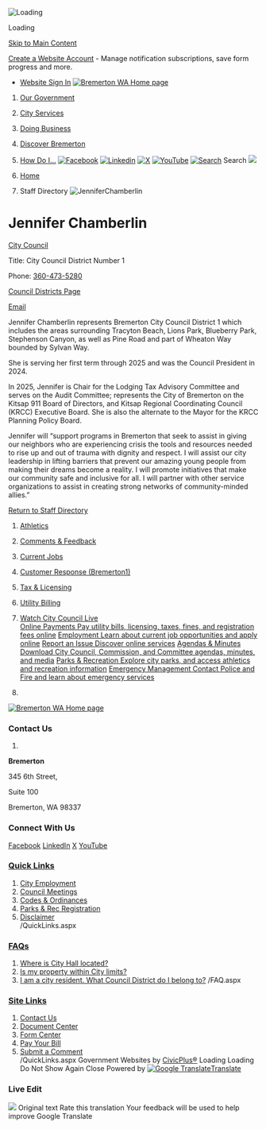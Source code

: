   ![Loading](images/2a3ad46f2f790863b73ef991aba601c15b6f083310885b015953b3e6765dff8f.gif) 

Loading

  [Skip to Main Content](https://bremertonwa.gov/Directory.aspx?EID=193#contentarea)  

 [Create a Website Account](https://bremertonwa.gov/MyAccount/ProfileCreate)  - Manage notification subscriptions, save form progress and more.    

 *  [Website Sign In](https://bremertonwa.gov/MyAccount) 
  [![Bremerton WA Home page](images/cda023234cd59f29f617768c11ec24deb65bb88780ce6030d5aadd3ac2f2c9b8)](https://bremertonwa.gov/Directory.aspx?EID=193)  

 1.  [Our Government](https://bremertonwa.gov/27/Our-Government) 
 1.  [City Services](https://bremertonwa.gov/101/City-Services) 
 1.  [Doing Business](https://bremertonwa.gov/35/Doing-Business) 
 1.  [Discover Bremerton](https://bremertonwa.gov/31/Discover-Bremerton) 
 1.  [How Do I...](https://bremertonwa.gov/9/How-Do-I) 
  [![Facebook](images/fdcec1bbc1bda46399ae254264b3e786bb8401ee29b5219a616e37e40ff69e72)](https://bremertonwa.gov/facebook)   [![Linkedin](images/1ecc76d762fbcdfb8d8a3b3dcc057a9b368190d1944b07c9cf4751056724e68a)](https://bremertonwa.gov/linkedin)   [![X](images/6596aee7cecced1b3e944c38aedb64c5c5d514540345403e229f15c8154aa1b9)](https://bremertonwa.gov/x)   [![YouTube](images/ab4edca1a4b92aab82b8dd7b9a628b0b675189e1a121842fdd5d4b00da279ac3)](https://bremertonwa.gov/youtube)   [![Search](images/7ce5c4a3b448d56bf780e6210b28d8a48ab77e86704ee218ee1531c1bc99c03a)](https://bremertonwa.gov/Search/Results) Search  ![](images/95c694a065af6a4daa5325d93b61e200f7f0eee12fc9e1886991f430ffc93010)  

 1.  [Home](https://bremertonwa.gov/Directory.aspx?EID=193) 
 1. Staff Directory
  ![JenniferChamberlin](images/83cd8570bc82516f24faab1d5ad82b690cc85364a75c5ffdf121a4d210c26b46)  

# Jennifer Chamberlin

   [City Council](https://bremertonwa.gov/Directory.aspx?DID=38) 

Title: City Council District Number 1

Phone: [360-473-5280]() 

 [Council Districts Page](https://bremertonwa.gov/635/Council-Districts) 

 [Email](mailto:City.Council@ci.bremerton.wa.us)  

Jennifer Chamberlin represents Bremerton City Council District 1 which includes the areas surrounding Tracyton Beach, Lions Park, Blueberry Park, Stephenson Canyon, as well as Pine Road and part of Wheaton Way bounded by Sylvan Way.     

She is serving her first term through 2025 and was the Council President in 2024.

In 2025, Jennifer is Chair for the Lodging Tax Advisory Committee and serves on the Audit Committee; represents the City of Bremerton on the Kitsap 911 Board of Directors, and Kitsap Regional Coordinating Council (KRCC) Executive Board. She is also the alternate to the Mayor for the KRCC Planning Policy Board.  

Jennifer will “support programs in Bremerton that seek to assist in giving our neighbors who are experiencing crisis the tools and resources needed to rise up and out of trauma with dignity and respect. I will assist our city leadership in lifting barriers that prevent our amazing young people from making their dreams become a reality. I will promote initiatives that make our community safe and inclusive for all.  I will partner with other service organizations to assist in creating strong networks of community-minded allies.”

  

 [Return to Staff Directory](https://bremertonwa.gov/Directory.aspx) 

 1.   [Athletics](https://bremertonwa.gov/249/Athletics)  
 1.   [Comments & Feedback](https://bremertonwa.gov/FormCenter/General-7/Comment-Form-49)  
 1.   [Current Jobs](https://bremertonwa.gov/169/Current-Jobs)  
 1.   [Customer Response (Bremerton1)](http://bremerton1.bremertonwa.gov)  
 1.   [Tax & Licensing](https://bremertonwa.gov/419/Tax-License-Division)  
 1.   [Utility Billing](https://bremertonwa.gov/524/Utility-Billing)  
 1.   [Watch City Council Live](https://bremertonwa.gov/1077/Watch-City-Council-Live)  
  [Online Payments Pay utility bills, licensing, taxes, fines, and registration fees online](https://bremertonwa.gov/137/Online-Payments)   [Employment Learn about current job opportunities and apply online](https://bremertonwa.gov/169/Current-Jobs)   [Report an Issue Discover online services](https://bremertonwa.gov/869/Online-Services)   [Agendas & Minutes Download City Council, Commission, and Committee agendas, minutes, and media](https://bremertonwa.gov/868/Agendas-Minutes)   [Parks & Recreation Explore city parks, and access athletics and recreation information](https://bremertonwa.gov/210/Parks-Recreation)   [Emergency Management Contact Police and Fire and learn about emergency services](https://bremertonwa.gov/166/Emergency-Management)  

 1.    

 [![Bremerton WA Home page](images/631cdb07bf7b57f2af82848ed083d17813574cac278b6c431def55c8cdb0ec04)](https://bremertonwa.gov/Directory.aspx?EID=193)    

### Contact Us

 1.    

 __Bremerton__    

345 6th Street,   

Suite 100   

Bremerton, WA 98337   

### Connect With Us

  [Facebook](https://bremertonwa.gov/facebook)   [LinkedIn](https://bremertonwa.gov/linkedin)   [X](https://bremertonwa.gov/twitter)   [YouTube](https://bremertonwa.gov/youtube)  

###  [Quick Links](https://bremertonwa.gov/QuickLinks.aspx?CID=178) 

 1.  [City Employment](https://bremertonwa.gov/169/Current-Jobs)  
 1.  [Council Meetings](https://bremertonwa.gov/691/Council-Meetings)  
 1.  [Codes & Ordinances](https://bremertonwa.gov/148/Codes-Ordinances)  
 1.  [Parks & Rec Registration](https://bremertonwa.gov/274/Registration)  
 1.  [Disclaimer](https://bremertonwa.gov/125/Disclaimer)  
 /QuickLinks.aspx 

###  [FAQs](https://bremertonwa.gov/Faq.aspx?TID=15) 

 1.  [Where is City Hall located?](https://bremertonwa.gov/Faq.aspx?QID=155) 
 1.  [Is my property within City limits?](https://bremertonwa.gov/Faq.aspx?QID=162) 
 1.  [I am a city resident. What Council District do I belong to?](https://bremertonwa.gov/Faq.aspx?QID=163) 
 /FAQ.aspx 

###  [Site Links](https://bremertonwa.gov/QuickLinks.aspx?CID=130) 

 1.  [Contact Us](https://bremertonwa.gov/directory.aspx)  
 1.  [Document Center](https://bremertonwa.gov/DocumentCenter)  
 1.  [Form Center](https://bremertonwa.gov/FormCenter)  
 1.  [Pay Your Bill](https://bremertonwa.gov/137/Online-Payments)  
 1.  [Submit a Comment](https://bremertonwa.gov/FormCenter/General-7/Comment-Form-49)  
 /QuickLinks.aspx Government Websites by [CivicPlus®](https://connect.civicplus.com/referral)  Loading Loading Do Not Show Again Close Powered by  [![Google Translate](images/3f3f3a8d0882c4edd13c1755632554f3042dd0f45af91da1e753b94d76c2513f.png)Translate](https://translate.google.com)  

### Live Edit

 [](https://bremertonwa.gov/Directory.aspx?EID=193)   ![](images/13a949374212f668e5cb41968b00a15c585519968fe4f6c7f4975d235370f0d0.svg)  Original text Rate this translation Your feedback will be used to help improve Google Translate  []()  []()  